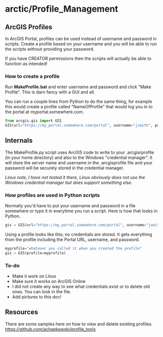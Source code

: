 # arctic/Profile_Management

## ArcGIS Profiles

In ArcGIS Portal, profiles can be used instead of username and password in scripts.
Create a profile based on your username and you will be able
to run the scripts without providing your password.

If you have CREATOR permissions then the scripts will actually
be able to function as intended!

### How to create a profile

Run **MakeProfile.bat** and enter username and password and click "Make Profile".
This is darn fancy with a GUI and all.

You can run a couple lines from Python to do the same thing, for example this would create a profile called "NameOfProfile" that would log you in to the portal at myportal.somewhere.com.

```python
from arcgis.gis import GIS
GIS(url="https://my_portal.somewhere.com/portal", username="jsmith", password="YOUR_PLAINTEXT_PASSWORD", profile="NameOfProfile") 
```

## Internals

The MakeProfile.py script uses ArcGIS code to write to your .arcgisrprofile 
(in your home directory) and also to the Windows "credential manager". 
It will store the server name and username in the .arcgisprofile file and your password
will be securely stored in the credential manager.

*Linux note, I have not tested it there, Linux obviously does not use the Windows
credential manager but does support something else.*

### How profiles are used in Python scripts

Normally you'd have to put your username and password in a file somewhere
or type it in everytime you run a script. Here is how that looks in Python.

```python
gis = GIS(url="https://my_portal.somewhere.com/portal", username="jsmith", password="YOUR_PLAINTEXT_PASSWORD") 
```

Using a profile looks like this; no credentials are stored. It gets everything
from the profile including the Portal URL, username, and password.

```python
myprofile="whatever you called it when you created the profile"
gis = GIS(profile=myprofile) 
```

### To-do

* Make it work on Linux
* Make sure it works on ArcGIS Online
* I did not create any way to see what credentials exist or to delete old ones.
You can look in the file.
* Add pictures to this doc!

## Resources

There are some samples here on how to view and delete existing profiles.
https://github.com/achapkowski/profile_tools


